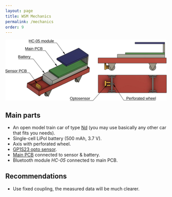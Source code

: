 ```yaml
---
layout: page
title: WSM Mechanics
permalink: /mechanics
order: 9
---
```


![WSM Mechanics](/assets/img/wsm-3d-en.svg)

## Main parts

 * An open model train car of type
   [Nd](https://www.itvlaky.cz/2-ose-kratke/tt-klanicovy-vuz-nd--csd-tillig-14662/)
   (you may use basically any other car that fits you needs).
 * Single-cell LiPol battery (500 mAh, 3.7 V).
 * Axis with perforated wheel.
 * [GP1S23 opto sensor](http://static6.arrow.com/aropdfconversion/33ee6367e3f24c1538ff4b63e7c9272b758d9d51/tec_datasheet_gp1s23.pdf).
 * [Main PCB](https://github.com/kmzbrnoI/wsm-pcb) connected to sensor & battery.
 * Bluetooth module *HC-05* connected to main PCB.

## Recommendations

 * Use fixed coupling, the measured data will be much clearer.
